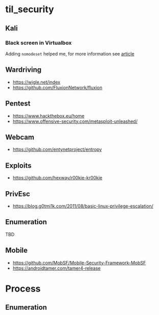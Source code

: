 # til_security

## Kali

### Black screen in Virtualbox

Adding `nomodeset` helped me, for more information see [article](https://community.linuxmint.com/tutorial/view/842)

## Wardriving

* https://wigle.net/index
* https://github.com/FluxionNetwork/fluxion

## Pentest

* https://www.hackthebox.eu/home
* https://www.offensive-security.com/metasploit-unleashed/

## Webcam

* https://github.com/entynetproject/entropy

## Exploits
* https://github.com/hexway/r00kie-kr00kie

## PrivEsc
* https://blog.g0tmi1k.com/2011/08/basic-linux-privilege-escalation/

## Enumeration
TBD

## Mobile

* https://github.com/MobSF/Mobile-Security-Framework-MobSF
* https://androidtamer.com/tamer4-release

# Process

## Enumeration
